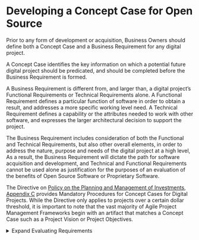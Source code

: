 # Developing a Concept Case for Open Source

Prior to any form of development or acquisition, Business Owners should define both a Concept Case and a Business Requirement for any digital project.

A Concept Case identifies the key information on which a potential future digital project should be predicated, and should be completed before the Business Requirement is formed.

A Business Requirement is different from, and larger than, a digital project’s Functional Requirements or Technical Requirements alone.  A Functional Requirement defines a particular function of software in order to obtain a result, and addresses a more specific working level need. A Technical Requirement defines a capability or the attributes needed to work with other software, and expresses the larger architectural decision to support the project.

The Business Requirement includes consideration of both the Functional and Technical Requirements, but also other overall elements, in order to address the nature, purpose and needs of the digital project at a high level, As a result, the Business Requirement will dictate the path for software acquisition and development, and Technical and Functional Requirements cannot be used alone as justification for the purposes of an evaluation of the benefits of Open Source Software or Proprietary Software.

The Directive on [Policy on the Planning and Management of Investments, Appendix C](https://www.tbs-sct.gc.ca/pol/doc-eng.aspx?id=32593) provides Mandatory Procedures for Concept Cases for Digital Projects. While the Directive only applies to projects over a certain dollar threshold, it is important to note that the vast majority of Agile Project Management Frameworks begin with an artifact that matches a Concept Case such as a Project Vision or Project Objectives.

<details>
    <summary>Expand Evaluating Requirements</summary>

<h3>Evaluate Requirements</h3>
<p>Technical and Functional requirements cannot be used as justification for the purpose of evaluation of Open Source Software to proprietary Software, only Business requirements.</p>

<p>The following are examples of elements that can be taken into consideration in the creation of business requirements, but it's important to remember that procurement rules may require that business requirements permit the bidding of both proprietary and Open Source Software.</p>

<h4>The Use of International or Canadian Standards</h4>

<p>Business Requirements may dictate that the underlying application should conform to International or Canadian Standards, such as but not limited to the requirement that the Software be available in both official languages.</p>

<h4>Flexibility of the License</h4>

<p>Open Source Software licenses can provide more flexibility than a proprietary license for a digital project’s deliverables.</p>

<p>Where the Business Requirement would benefit from the reuse of Software, the GC may acquire Software such that it may be used in subsequent projects. A Proprietary Software licensor can grant such right of re-use upon request, but by its nature, all Open Source Software is reusable and therefore compliant with this request by default.</p>

<h4>Ability to use for any Purpose</h4>

<p>Business Requirements may be set such that Software can be used for any purpose, having no restrictions in how it can be used, or allow others to use the Software. OSS terms are most likely to comply with this requirement.</p>

<h4>The Ability to Evaluate the Code</h4>

<p>The GC may set its requirements such that the source code be available for audit by a third party to identify quality, functionality and security of the Software. </p>

<h4>The Alignment with Open Government</h4>

<p>In addition the GC may set its requirements such that the source code be provided to the public to enable greater transparency and align with <a href="https://www.canada.ca/en/government/system/digital-government/improving-digital-services/digital9charter.html">Open Government principles of the D9</a>.</p>

<h4>The Ability to Distribute the Software</h4>

<p>Business requirements may be set such that the Software be available for distribution to anyone of its choice to ensure that other Crown institutions do not need to become customers of the original vendor in order to access and use services provided by another agency. For example, the federal Crown may wish to be able to provide the Software at no extra costs to provincial or municipal institutions.</p>

</details>
